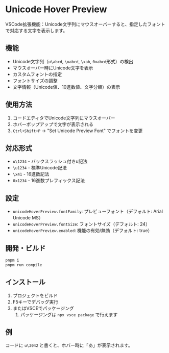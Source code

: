 # Unicode Hover Preview

VSCode拡張機能：Unicode文字列にマウスオーバーすると、指定したフォントで対応する文字を表示します。

## 機能

- Unicode文字列（`u\abcd`, `\uabcd`, `\xab`, `0xabcd`形式）の検出
- マウスオーバー時にUnicode文字を表示
- カスタムフォントの指定
- フォントサイズの調整
- 文字情報（Unicode値、10進数値、文字分類）の表示

## 使用方法

1. コードエディタでUnicode文字列にマウスオーバー
2. ホバーポップアップで文字が表示される
3. `Ctrl+Shift+P` → "Set Unicode Preview Font" でフォントを変更

## 対応形式

- `u\1234` - バックスラッシュ付きu記法
- `\u1234` - 標準Unicode記法
- `\x41` - 16進数記法
- `0x1234` - 16進数プレフィックス記法

## 設定

- `unicodeHoverPreview.fontFamily`: プレビューフォント（デフォルト: Arial Unicode MS）
- `unicodeHoverPreview.fontSize`: フォントサイズ（デフォルト: 24）
- `unicodeHoverPreview.enabled`: 機能の有効/無効（デフォルト: true）

## 開発・ビルド

```bash
pnpm i
pnpm run compile
```

## インストール

1. プロジェクトをビルド
2. F5キーでデバッグ実行
3. またはVSCEでパッケージング
   1. パッケージングは `npx vsce package` で行えます

## 例

コードに `u\3042` と書くと、ホバー時に「あ」が表示されます。
